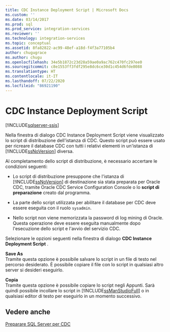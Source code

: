 ```yaml
---
title: CDC Instance Deployment Script | Microsoft Docs
ms.custom: ''
ms.date: 03/14/2017
ms.prod: sql
ms.prod_service: integration-services
ms.reviewer: ''
ms.technology: integration-services
ms.topic: conceptual
ms.assetid: 8fa82822-ac99-48ef-a18d-f4f3a77105b4
author: chugugrace
ms.author: chugu
ms.openlocfilehash: 34e5b1872c23d28a59ae0a9ac762c470fc297ee0
ms.sourcegitcommit: c8e1553ff3fdf295e8dc6ce30d1c454d6fde8088
ms.translationtype: HT
ms.contentlocale: it-IT
ms.lasthandoff: 07/22/2020
ms.locfileid: "86921190"
---
```

# <a name="cdc-instance-deployment-script"></a>CDC Instance Deployment Script

[!INCLUDE[sqlserver-ssis](../../includes/applies-to-version/sqlserver-ssis.md)]


  Nella finestra di dialogo CDC Instance Deployment Script viene visualizzato lo script di distribuzione dell'istanza di CDC. Questo script può essere usato per ricreare il database CDC con tutti i relativi elementi in un'istanza di [!INCLUDE[ssNoVersion](../../includes/ssnoversion-md.md)] diversa.  
  
 Al completamento dello script di distribuzione, è necessario accertare le condizioni seguenti:  
  
-   Lo script di distribuzione presuppone che l'istanza di [!INCLUDE[ssNoVersion](../../includes/ssnoversion-md.md)] di destinazione sia stata preparata per Oracle CDC, tramite Oracle CDC Service Configuration Console o lo **script di preparazione** creato dal programma.  
  
-   La parte dello script utilizzata per abilitare il database per CDC deve essere eseguita con il ruolo `sysadmin`.  
  
-   Nello script non viene memorizzata la password di log mining di Oracle. Questa operazione deve essere eseguita manualmente dopo l'esecuzione dello script e l'avvio del servizio CDC.  
  
 Selezionare le opzioni seguenti nella finestra di dialogo **CDC Instance Deployment Script** .  
  
 **Save As**  
 Tramite questa opzione è possibile salvare lo script in un file di testo nel percorso desiderato. È possibile copiare il file con lo script in qualsiasi altro server si desideri eseguirlo.  
  
 **Copia**  
 Tramite questa opzione è possibile copiare lo script negli Appunti. Sarà quindi possibile incollare lo script in [!INCLUDE[ssManStudioFull](../../includes/ssmanstudiofull-md.md)] o in qualsiasi editor di testo per eseguirlo in un momento successivo.  
  
## <a name="see-also"></a>Vedere anche  
 [Preparare SQL Server per CDC](../../integration-services/change-data-capture/prepare-sql-server-for-cdc.md)  
  
  
